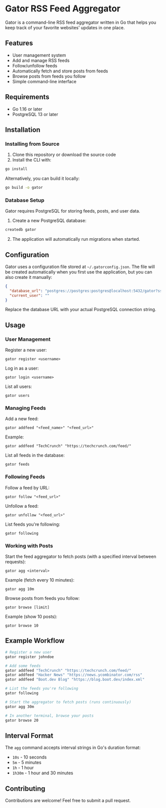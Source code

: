 # Gator RSS Feed Aggregator

Gator is a command-line RSS feed aggregator written in Go that helps you keep track of your favorite websites' updates in one place.

## Features

- User management system
- Add and manage RSS feeds
- Follow/unfollow feeds
- Automatically fetch and store posts from feeds
- Browse posts from feeds you follow
- Simple command-line interface

## Requirements

- Go 1.16 or later
- PostgreSQL 13 or later

## Installation

### Installing from Source

1. Clone this repository or download the source code
2. Install the CLI with:

```bash
go install
```

Alternatively, you can build it locally:

```bash
go build -o gator
```

### Database Setup

Gator requires PostgreSQL for storing feeds, posts, and user data.

1. Create a new PostgreSQL database:

```bash
createdb gator
```

2. The application will automatically run migrations when started.

## Configuration

Gator uses a configuration file stored at `~/.gatorconfig.json`. The file will be created automatically when you first use the application, but you can also create it manually:

```json
{
  "database_url": "postgres://postgres:postgres@localhost:5432/gator?sslmode=disable",
  "current_user": ""
}
```

Replace the database URL with your actual PostgreSQL connection string.

## Usage

### User Management

Register a new user:

```
gator register <username>
```

Log in as a user:

```
gator login <username>
```

List all users:

```
gator users
```

### Managing Feeds

Add a new feed:

```
gator addfeed "<feed_name>" "<feed_url>"
```

Example:

```
gator addfeed "TechCrunch" "https://techcrunch.com/feed/"
```

List all feeds in the database:

```
gator feeds
```

### Following Feeds

Follow a feed by URL:

```
gator follow "<feed_url>"
```

Unfollow a feed:

```
gator unfollow "<feed_url>"
```

List feeds you're following:

```
gator following
```

### Working with Posts

Start the feed aggregator to fetch posts (with a specified interval between requests):

```
gator agg <interval>
```

Example (fetch every 10 minutes):

```
gator agg 10m
```

Browse posts from feeds you follow:

```
gator browse [limit]
```

Example (show 10 posts):

```
gator browse 10
```

## Example Workflow

```bash
# Register a new user
gator register johndoe

# Add some feeds
gator addfeed "TechCrunch" "https://techcrunch.com/feed/"
gator addfeed "Hacker News" "https://news.ycombinator.com/rss"
gator addfeed "Boot.dev Blog" "https://blog.boot.dev/index.xml"

# List the feeds you're following
gator following

# Start the aggregator to fetch posts (runs continuously)
gator agg 30m

# In another terminal, browse your posts
gator browse 20
```

## Interval Format

The `agg` command accepts interval strings in Go's duration format:

- `10s` - 10 seconds
- `5m` - 5 minutes
- `1h` - 1 hour
- `1h30m` - 1 hour and 30 minutes

## Contributing

Contributions are welcome! Feel free to submit a pull request.
